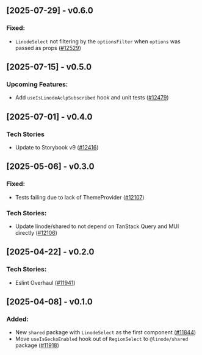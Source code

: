 ## [2025-07-29] - v0.6.0


### Fixed:

- `LinodeSelect` not filtering by the `optionsFilter` when `options` was passed as props ([#12529](https://github.com/linode/manager/pull/12529))

## [2025-07-15] - v0.5.0


### Upcoming Features:

- Add `useIsLinodeAclpSubscribed` hook and unit tests ([#12479](https://github.com/linode/manager/pull/12479))

## [2025-07-01] - v0.4.0

### Tech Stories

- Update to Storybook v9 ([#12416](https://github.com/linode/manager/pull/12416))

## [2025-05-06] - v0.3.0

### Fixed:

- Tests failing due to lack of ThemeProvider ([#12107](https://github.com/linode/manager/pull/12107))

### Tech Stories:

- Update linode/shared to not depend on TanStack Query and MUI directly ([#12106](https://github.com/linode/manager/pull/12106))

## [2025-04-22] - v0.2.0

### Tech Stories:

- Eslint Overhaul ([#11941](https://github.com/linode/manager/pull/11941))

## [2025-04-08] - v0.1.0

### Added:

- New `shared` package with `LinodeSelect` as the first component ([#11844](https://github.com/linode/manager/pull/11844))
- Move `useIsGeckoEnabled` hook out of `RegionSelect` to `@linode/shared` package ([#11918](https://github.com/linode/manager/pull/11918))
